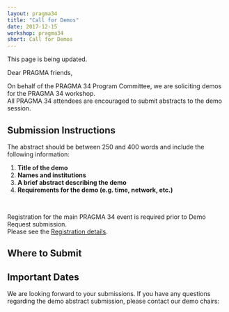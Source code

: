 ```yaml
---
layout: pragma34
title: "Call for Demos"
date: 2017-12-15
workshop: pragma34
short: Call for Demos
---
```


This page is being updated.

Dear PRAGMA friends,

On behalf of the PRAGMA 34 Program Committee, we are soliciting demos for the
PRAGMA 34 workshop.  <br>All PRAGMA 34 attendees are encouraged to submit abstracts to the demo
session.
 
<div class="border"><h2>Submission Instructions</h2></div>

The abstract should be between 250 and 400 words and include the following
information: 

 1. **Title of the demo** 
 2. **Names and institutions** 
 3. **A brief abstract describing the demo** 
 4. **Requirements for the demo (e.g. time, network, etc.)**

<br>

Registration for the main PRAGMA 34 event is required prior to Demo Request submission. <br>
Please see the [Registration details](http://www.pragma-grid.net/pragma34-registration/). 

<div class="border"><h2>Where to Submit</h2></div>

<div class="border"><h2>Important Dates</h2></div>

We are looking forward to your submissions. If you have any questions
regarding the demo abstract submission, please contact our demo chairs:


